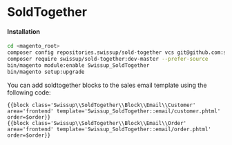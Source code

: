 # SoldTogether

#### Installation

```bash
cd <magento_root>
composer config repositories.swissup/sold-together vcs git@github.com:swissup/soldtogether.git
composer require swissup/sold-together:dev-master --prefer-source
bin/magento module:enable Swissup_SoldTogether
bin/magento setup:upgrade
```

You can add soldtogether blocks to the sales email template using the following code:

```
{{block class='Swissup\\SoldTogether\\Block\\Email\\Customer' area='frontend' template='Swissup_SoldTogether::email/customer.phtml' order=$order}}
{{block class='Swissup\\SoldTogether\\Block\\Email\\Order' area='frontend' template='Swissup_SoldTogether::email/order.phtml' order=$order}}
```
